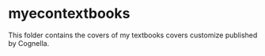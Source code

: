 # myecontextbooks
This folder contains the covers of my textbooks covers customize published by Cognella.
